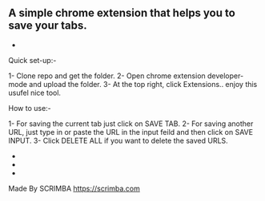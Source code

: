 A simple chrome extension that helps you to save your tabs. 
-
- 
Quick set-up:-

1- Clone repo and get the folder. 
2- Open chrome extension developer-mode and upload the folder. 
3- At the top right, click Extensions.. enjoy this usufel nice tool. 

How to use:- 

1- For saving the current tab just click on SAVE TAB. 
2- For saving another URL, just type in or paste the URL in the input feild and then click on SAVE INPUT. 
3- Click DELETE ALL if you want to delete the saved URLS. 

-
-
-
Made By SCRIMBA https://scrimba.com

